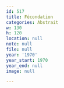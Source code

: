```yaml
---
id: 517
title: Fécondation
categories: Abstrait
w: 130
h: 120
location: null
note: null
file: null
year: '1970'
year_start: 1970
year_end: null
image: null

---
```


